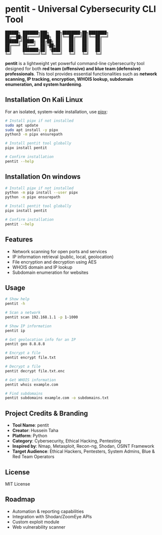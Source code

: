 # pentit - Universal Cybersecurity CLI Tool

```
██████╗ ███████╗███╗   ██╗████████╗██╗████████╗
██╔══██╗██╔════╝████╗  ██║╚══██╔══╝██║╚══██╔══╝
██████╔╝█████╗  ██╔██╗ ██║   ██║   ██║   ██║   
██╔═══╝ ██╔══╝  ██║╚██╗██║   ██║   ██║   ██║   
██║     ███████╗██║ ╚████║   ██║   ██║   ██║   
╚═╝     ╚══════╝╚═╝  ╚═══╝   ╚═╝   ╚═╝   ╚═╝
```

**pentit** is a lightweight yet powerful command-line cybersecurity tool designed for both **red team (offensive) and blue team (defensive) professionals**. This tool provides essential functionalities such as **network scanning, IP tracking, encryption, WHOIS lookup, subdomain enumeration, and system hardening**.

## Installation On Kali Linux

For an isolated, system-wide installation, use [pipx](https://pypa.github.io/pipx/):

```bash
# Install pipx if not installed
sudo apt update
sudo apt install -y pipx
python3 -m pipx ensurepath

# Install pentit tool globally
pipx install pentit

# Confirm installation
pentit --help

```
## Installation On windows

```bash
# Install pipx if not installed
python -m pip install --user pipx
python -m pipx ensurepath

# Install pentit tool globally
pipx install pentit

# Confirm installation
pentit --help

```
## Features

- Network scanning for open ports and services
- IP information retrieval (public, local, geolocation)
- File encryption and decryption using AES
- WHOIS domain and IP lookup
- Subdomain enumeration for websites

## Usage

```bash
# Show help
pentit -h

# Scan a network
pentit scan 192.168.1.1 -p 1-1000

# Show IP information
pentit ip

# Get geolocation info for an IP
pentit geo 8.8.8.8

# Encrypt a file
pentit encrypt file.txt

# Decrypt a file
pentit decrypt file.txt.enc

# Get WHOIS information
pentit whois example.com

# Find subdomains
pentit subdomains example.com -o subdomains.txt
```

## Project Credits & Branding

- **Tool Name**: pentit
- **Creator**: Hussein Taha
- **Platform**: Python
- **Category**: Cybersecurity, Ethical Hacking, Pentesting
- **Inspired by**: Nmap, Metasploit, Recon-ng, Shodan, OSINT Framework
- **Target Audience**: Ethical Hackers, Pentesters, System Admins, Blue & Red Team Operators

## License

MIT License

## Roadmap

- Automation & reporting capabilities
- Integration with Shodan/ZoomEye APIs
- Custom exploit module
- Web vulnerability scanner